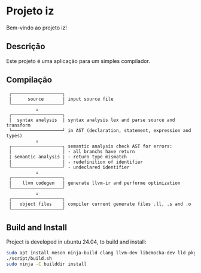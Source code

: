 # Projeto iz

Bem-vindo ao projeto iz!

## Descrição

Este projeto é uma aplicação para um simples compilador.

## Compilação

```
 ┌───────────────────┐
 |      source       | input source file
 └───────────────────┘
           ↓
 ┌───────────────────┐
 |  syntax analysis  | syntax analysis lex and parse source and transform
 └───────────────────┘ in AST (declaration, statement, expression and types)
           ↓
 ┌───────────────────┐ semantic analysis check AST for errors:
 |                   | - all branchs have return
 | semantic analysis | - return type mismatch
 |                   | - redefinition of identifier
 └───────────────────┘ - undeclared identifier
           ↓
 ┌───────────────────┐
 |    llvm codegen   | generate llvm-ir and performe optimization
 └───────────────────┘
           ↓
 ┌───────────────────┐
 |   object files    | compiler current generate files .ll, .s and .o
 └───────────────────┘

```

## Build and Install

Project is developed in ubuntu 24.04, to build and install:

``` bash
sudo apt install meson ninja-build clang llvm-dev libcmocka-dev lld pkg-config lcov
./script/build.sh
sudo ninja -C builddir install

```















